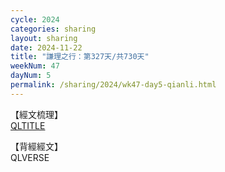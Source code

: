 ```yaml
---
cycle: 2024
categories: sharing
layout: sharing
date: 2024-11-22
title: "謙理之行：第327天/共730天"
weekNum: 47
dayNum: 5
permalink: /sharing/2024/wk47-day5-qianli.html
---
```

【經文梳理】  
[QLTITLE](QLLINK)

【背經經文】  
QLVERSE
